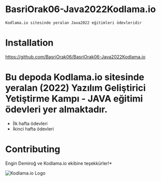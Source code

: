 # BasriOrak06-Java2022Kodlama.io
`Kodlama.io sitesinde yeralan Java2022 eğitimleri ödevleridir`
# Installation
https://github.com/BasriOrak06/BasriOrak06-Java2022Kodlama.io
# Bu depoda Kodlama.io sitesinde yeralan (2022) Yazılım Geliştirici Yetiştirme Kampı - JAVA eğitimi ödevleri yer almaktadır.
  - İlk hafta ödevleri 
  - İkinci hafta ödevleri
# Contributing
Engin Demiroğ ve Kodlama.io ekibine teşekkürler!*

![Kodlama.io Logo](https://process.fs.teachablecdn.com/ADNupMnWyR7kCWRvm76Laz/resize=height:60/https://www.filepicker.io/api/file/4mZobU9NSRKr8UJADi4M)
